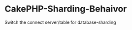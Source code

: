 CakePHP-Sharding-Behaivor
=========================

Switch the connect server/table for database-sharding